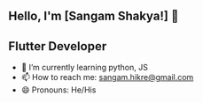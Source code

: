 ## Hello, I'm [Sangam Shakya!] 👋

## Flutter Developer

- 🌱 I’m currently learning python, JS
- 📫 How to reach me: sangam.hikre@gmail.com
- 😄 Pronouns: He/His
